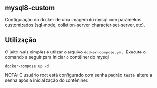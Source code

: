 ## mysql8-custom
Configuração do docker de uma imagem do mysql com parâmetros customizados (sql-mode, collation-server, character-set-server, etc).

## Utilização

O jeito mais simples é utilzar o arquivo `docker-compose.yml`.  Execute o comando a seguir para iniciar o contêiner do mysql
```
docker-compose up -d
```
NOTA: O usuário root está configurado com senha padrão `teste`, altere a senha após a inicialização do contêniner.

